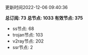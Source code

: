 更新时间2022-12-06 09:40:36

**总订阅: 73**
**总节点: 1033**
**有效节点: 375**
- ss节点: 68
- trojan节点: 103
- v2ray节点: 202
- ssr节点: 2
